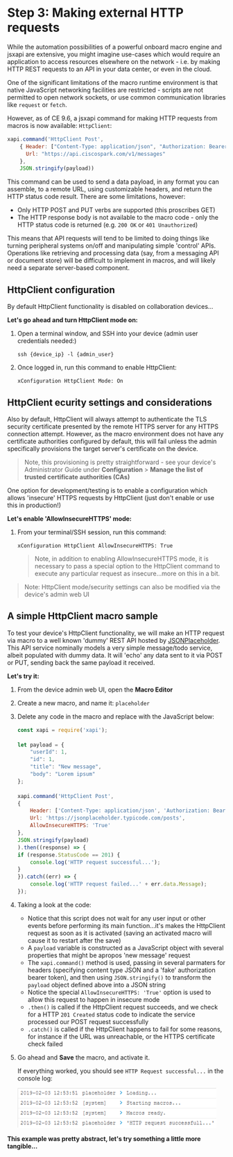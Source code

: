 # Step 3: Making external HTTP requests

While the automation possibilities of a powerful onboard macro engine and jsxapi are extensive, you might imagine use-cases which would require an application to access resources elsewhere on the network - i.e. by making HTTP REST requests to an API in your data center, or even in the cloud.

One of the significant limitations of the macro runtime environment is that native JavaScript networking facilities are restricted - scripts are not permitted to open network sockets, or use common communication libraries like `request` or `fetch`.

However, as of CE 9.6, a jsxapi command for making HTTP requests from macros is now available: `HttpClient`:

```javascript
xapi.command('HttpClient Post',
    { Header: ["Content-Type: application/json", "Authorization: Bearer " + token],
      Url: "https://api.ciscospark.com/v1/messages"
    },
    JSON.stringify(payload))
```

This command can be used to send a data payload, in any format you can assemble, to a remote URL, using customizable headers, and return the HTTP status code result.  There are some limitations, however:

* Only HTTP POST and PUT verbs are supported (this proscribes GET)
* The HTTP response body is not available to the macro code - only the HTTP status code is returned (e.g. `200 OK` or `401 Unauthorized`)

This means that API requests will tend to be limited to doing things like turning peripheral systems on/off and manipulating simple 'control' APIs.  Operations like retrieving and processing data (say, from a messaging API or document store) will be difficult to implement in macros, and will likely need a separate server-based component.

## HttpClient configuration

By default HttpClient functionality is disabled on collaboration devices...

**Let's go ahead and turn HttpClient mode on:**

1. Open a terminal window, and SSH into your device (admin user credentials needed:)

    ```shell
    ssh {device_ip} -l {admin_user}
    ```

1. Once logged in, run this command to enable HttpClient:

    ```shell
    xConfiguration HttpClient Mode: On
    ```

## HttpClient ecurity settings and considerations    

Also by default, HttpClient will always attempt to authenticate the TLS security certificate presented by the remote HTTPS server for any HTTPS connection attempt.  However, as the macro environment does not have any certificate authorities configured by default, this will fail unless the admin specifically provisions the target server's certificate on the device.

>Note, this provisioning is pretty straightforward - see your device's Administrator Guide under **Configuration** > **Manage the list of trusted certificate authorities (CAs)**

One option for development/testing is to enable a configuration which allows 'insecure' HTTPS requests by HttpClient (just don't enable or use this in production!)

**Let's enable 'AllowInsecureHTTPS' mode:**

1. From your terminal/SSH session, run this command:

    ```shell
    xConfiguration HttpClient AllowInsecureHTTPS: True
    ```

    >Note, in addition to enabling AllowInsecureHTTPS mode, it is necessary to pass a special option to the HttpClient command to execute any particular request as insecure...more on this in a bit.

>Note: HttpClient mode/security settings can also be modified via the device's admin web UI    

## A simple HttpClient macro sample

To test your device's HttpClient functionality, we will make an HTTP request via macro to a well known 'dummy' REST API hosted by [JSONPlaceholder](https://jsonplaceholder.typicode.com/).  This API service nominally models a very simple message/todo service, albeit populated with dummy data.  It will 'echo' any data sent to it via POST or PUT, sending back the same payload it received.

**Let's try it:**

1. From the device admin web UI, open the **Macro Editor**

1. Create a new macro, and name it: `placeholder`

1. Delete any code in the macro and replace with the JavaScript below:

    ```javascript
    const xapi = require('xapi');

    let payload = {
        "userId": 1,
        "id": 1,
        "title": "New message",
        "body": "Lorem ipsum"
    };

    xapi.command('HttpClient Post',
    {
        Header: ['Content-Type: application/json', 'Authorization: Bearer itsme'],
        Url: 'https://jsonplaceholder.typicode.com/posts',
        AllowInsecureHTTPS: 'True'
    },
    JSON.stringify(payload)
    ).then((response) => {
    if (response.StatusCode == 201) {
        console.log('HTTP request successful...');
    }
    }).catch((err) => {
        console.log('HTTP request failed...' + err.data.Message);
    });
    ```

1. Taking a look at the code:

    * Notice that this script does not wait for any user input or other events before performing its main function...it's makes the HttpClient request as soon as it is activated (saving an activated macro will cause it to restart after the save)
    * A `payload` variable is constructed as a JavaScript object with several properties that might be apropos 'new message' request
    * The `xapi.command()` method is used, passing in several parmaters for headers (specifying content type JSON and a 'fake' authorization bearer token), and then using `JSON.stringify()` to transform the `payload` object defined above into a JSON string
    * Notice the special `AllowInsecureHTTPS: 'True'` option is used to allow this request to happen in insecure mode
    * `.then()` is called if the HttpClient request succeeds, and we check for a HTTP `201 Created` status code to indicate the service processed our POST request successfully
    * `.catch()` is called if the HttpClient happens to fail for some reasons, for instance if the URL was unreachable, or the HTTPS certificate check failed

1.  Go ahead and **Save** the macro, and activate it.

    If everything worked, you should see `HTTP Request successful...` in the console log:

    ![Success](assets/images/step4-success.png)

**This example was pretty abstract, let's try something a little more tangible...**